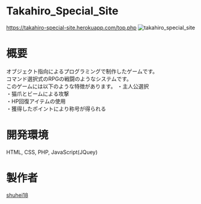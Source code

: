 # Takahiro_Special_Site
https://takahiro-special-site.herokuapp.com/top.php
![takahiro_special_site](https://user-images.githubusercontent.com/73765422/99891945-ddaf8300-2cb2-11eb-8fe2-d0ceb1f32d02.jpg)

# 概要
オブジェクト指向によるプログラミングで制作したゲームです。  
コマンド選択式のRPGの戦闘のようなシステムです。  
このゲームには以下のような特徴があります。
・主人公選択  
・猫爪とビームによる攻撃  
・HP回復アイテムの使用  
・獲得したポイントにより称号が得られる  

# 開発環境
HTML, CSS, PHP, JavaScript(JQuey)

# 製作者
[shuhei18](https://github.com/shuhei18)

